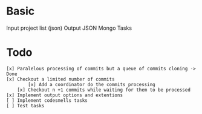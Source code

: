 # Basic
Input project list (json)
Output
	JSON
	Mongo
Tasks

# Todo
	[x] Paralelous processing of commits but a queue of commits cloning -> Done
	[x] Checkout a limited number of commits
       		[x] Add a coordinator do the commits processing
		[x] Checkout n +1 commits while waiting for them to be processed
	[x] Implement output options and extentions
	[ ] Implement codesmells tasks
	[ ] Test tasks
